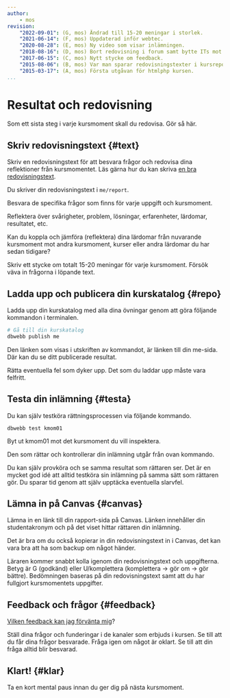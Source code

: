 ```yaml
---
author:
    - mos
revision:
    "2022-09-01": (G, mos) Ändrad till 15-20 meningar i storlek.
    "2021-06-14": (F, mos) Uppdaterad inför webtec.
    "2020-08-28": (E, mos) Ny video som visar inlämningen.
    "2018-08-16": (D, mos) Bort redovisning i forum samt bytte ITs mot Canvas.
    "2017-06-15": (C, mos) Nytt stycke om feedback.
    "2015-08-06": (B, mos) Var man sparar redovisningstexter i kursrepot.
    "2015-03-17": (A, mos) Första utgåvan för htmlphp kursen.
...
```

Resultat och redovisning
==================================

Som ett sista steg i varje kursmoment skall du redovisa. Gör så här.

<!--more-->



Skriv redovisningstext {#text}
---------------------------------------

Skriv en redovisningstext för att besvara frågor och redovisa dina reflektioner från kursmomentet. Läs gärna hur du kan skriva [en bra redovisningstext](kurser/faq/att-skriva-en-bra-redovisningstext).

Du skriver din redovisningstext i `me/report`.

Besvara de specifika frågor som finns för varje uppgift och kursmoment.

Reflektera över svårigheter, problem, lösningar, erfarenheter, lärdomar, resultatet, etc.

Kan du koppla och jämföra (reflektera) dina lärdomar från nuvarande kursmoment mot andra kursmoment, kurser eller andra lärdomar du har sedan tidigare?

Skriv ett stycke om totalt 15-20 meningar för varje kursmoment. Försök väva in frågorna i löpande text.



Ladda upp och publicera din kurskatalog {#repo}
---------------------------------------

Ladda upp din kurskatalog med alla dina övningar genom att göra följande kommandon i terminalen.

```bash
# Gå till din kurskatalog
dbwebb publish me
```

Den länken som visas i utskriften av kommandot, är länken till din me-sida. Där kan du se ditt publicerade resultat.

Rätta eventuella fel som dyker upp. Det som du laddar upp måste vara felfritt.



Testa din inlämning {#testa}
---------------------------------------

Du kan själv testköra rättningsprocessen via följande kommando.

```text
dbwebb test kmom01
```

Byt ut kmom01 mot det kursmoment du vill inspektera.

Den som rättar och kontrollerar din inlämning utgår från ovan kommando.

Du kan själv provköra och se samma resultat som rättaren ser. Det är en mycket god idé att alltid testköra sin inlämning på samma sätt som rättaren gör. Du sparar tid genom att själv upptäcka eventuella slarvfel.



Lämna in på Canvas {#canvas}
---------------------------------------

Lämna in en länk till din rapport-sida på Canvas. Länken innehåller din studentakronym och på det viset hittar rättaren din inlämning.

Det är bra om du också kopierar in din redovisningstext in i Canvas, det kan vara bra att ha som backup om något händer.

Läraren kommer snabbt kolla igenom din redovisningstext och uppgifterna. Betyg är G (godkänd) eller U/komplettera (komplettera → gör om → gör bättre). Bedömningen baseras på din redovisningstext samt att du har fullgjort kursmomentets uppgifter.



Feedback och frågor {#feedback}
---------------------------------------

[Vilken feedback kan jag förvänta mig](kurser/faq/vilken-feedback-far-man-pa-inlamningarna)?

Ställ dina frågor och funderingar i de kanaler som erbjuds i kursen. Se till att du får dina frågor besvarade. Fråga igen om något är oklart. Se till att din fråga alltid blir besvarad.



Klart! {#klar}
---------------------------------------

Ta en kort mental paus innan du ger dig på nästa kursmoment.

<!--
Kika gärna på Andreas video när han rättar valideringsfel, kör inspect och lämnar in kmom01 genom att publicera till studentservern och lämna in på Canvas. Videon är för python-kursen men samma handhavande gäller i htmlphp, det är bara andra programmeringsspråk.

[YOUTUBE src=-7Wzi_IkpEU width=630 caption="Andreas visar hur man lämnar in kmom01 i python-kursen."]
-->
